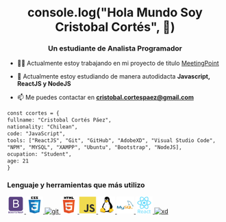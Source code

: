 <h1 align="center">console.log("Hola Mundo Soy Cristobal Cortés", 👋)</h1>
<h3 align="center">Un estudiante de Analista Programador</h3>

- 👨‍💻 Actualmente estoy trabajando en mi proyecto de titulo [MeetingPoint](https://github.com/ccortespaez/MeetingPoint)

- 🌱 Actualmente estoy estudiando de manera autodidacta **Javascript, ReactJS y NodeJS**

- 📫 Me puedes contactar en **cristobal.cortespaez@gmail.com**

```JS
const ccortes = {
fullname: "Cristobal Cortés Páez",
nationality: "Chilean",
code: "JavaScript",
tools: ["ReactJS", "Git", "GitHub", "AdobeXD", "Visual Studio Code", "NPM", "MYSQL", "XAMPP", "Ubuntu", "Bootstrap", "NodeJS],
ocupation: "Student",
age: 21
} 
```

<h3 align="left">Lenguaje y herramientas que más utilizo</h3>
<p align="left"> <a href="https://getbootstrap.com" target="_blank"> <img src="https://raw.githubusercontent.com/devicons/devicon/master/icons/bootstrap/bootstrap-plain-wordmark.svg" alt="bootstrap" width="40" height="40"/> </a> <a href="https://www.w3schools.com/css/" target="_blank"> <img src="https://raw.githubusercontent.com/devicons/devicon/master/icons/css3/css3-original-wordmark.svg" alt="css3" width="40" height="40"/> </a> <a href="https://git-scm.com/" target="_blank"> <img src="https://www.vectorlogo.zone/logos/git-scm/git-scm-icon.svg" alt="git" width="40" height="40"/> </a> <a href="https://www.w3.org/html/" target="_blank"> <img src="https://raw.githubusercontent.com/devicons/devicon/master/icons/html5/html5-original-wordmark.svg" alt="html5" width="40" height="40"/> </a> <a href="https://developer.mozilla.org/en-US/docs/Web/JavaScript" target="_blank"> <img src="https://raw.githubusercontent.com/devicons/devicon/master/icons/javascript/javascript-original.svg" alt="javascript" width="40" height="40"/> </a> <a href="https://www.linux.org/" target="_blank"> <img src="https://raw.githubusercontent.com/devicons/devicon/master/icons/linux/linux-original.svg" alt="linux" width="40" height="40"/> </a> <a href="https://www.mysql.com/" target="_blank"> <img src="https://raw.githubusercontent.com/devicons/devicon/master/icons/mysql/mysql-original-wordmark.svg" alt="mysql" width="40" height="40"/> </a> <a href="https://reactjs.org/" target="_blank"> <img src="https://raw.githubusercontent.com/devicons/devicon/master/icons/react/react-original-wordmark.svg" alt="react" width="40" height="40"/> </a> <a href="https://www.adobe.com/products/xd.html" target="_blank"> <img src="https://cdn.worldvectorlogo.com/logos/adobe-xd.svg" alt="xd" width="40" height="40"/> </a> </p>
